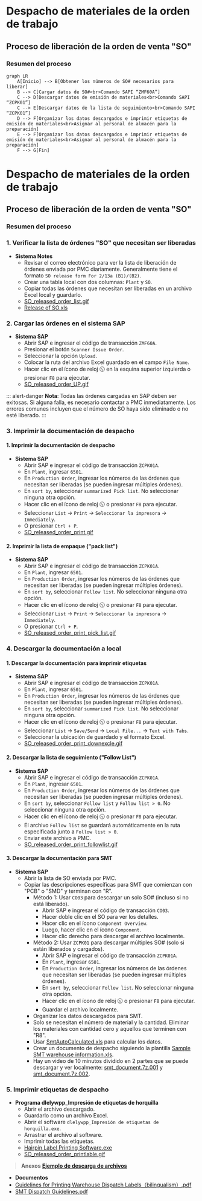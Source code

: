 # Despacho de materiales de la orden de trabajo

## Proceso de liberación de la orden de venta "SO"
### Resumen del proceso
```mermaid
graph LR
    A[Inicio] --> B[Obtener los números de SO# necesarios para liberar]
    B --> C[Cargar datos de SO#<br>Comando SAPI “ZMF60A”]
    C --> D[Descargar datos de emisión de materiales<br>Comando SAPI “ZCPK01”]
    C --> E[Descargar datos de la lista de seguimiento<br>Comando SAPI “ZCPK01”]
    D --> F[Organizar los datos descargados e imprimir etiquetas de emisión de materiales<br>Asignar al personal de almacén para la preparación]
    E --> F[Organizar los datos descargados e imprimir etiquetas de emisión de materiales<br>Asignar al personal de almacén para la preparación]
    F --> G[Fin]
```

# Despacho de materiales de la orden de trabajo

## Proceso de liberación de la orden de venta "SO"
### Resumen del proceso

### 1. Verificar la lista de órdenes "SO" que necesitan ser liberadas
* **Sistema Notes**
    - Revisar el correo electrónico para ver la lista de liberación de órdenes enviada por PMC diariamente. Generalmente tiene el formato `SO release form For 2/13a (B1)/(B2)`.
    - Crear una tabla local con dos columnas: `Plant` y `SO`.
    - Copiar todas las órdenes que necesitan ser liberadas en un archivo Excel local y guardarlo.
    - [SO_released_order_list.gif](https://github.com/dlelyw/VTX_6501/blob/main/files/gif/SO_released_order_list.gif)
    - [Release of SO.xls](https://github.com/dlelyw/VTX_6501/blob/main/files/Release%20of%20SO.xls)

### 2. Cargar las órdenes en el sistema SAP
* **Sistema SAP**
    - Abrir SAP e ingresar el código de transacción `ZMF60A`.
    - Presionar el botón `Scanner Issue Order`.
    - Seleccionar la opción `Upload`.
    - Colocar la ruta del archivo Excel guardado en el campo `File Name`.
    - Hacer clic en el ícono de reloj 🕥 en la esquina superior izquierda o presionar `F8` para ejecutar.
    - [SO_released_order_UP.gif](https://github.com/dlelyw/VTX_6501/blob/main/files/gif/SO_released_order_UP.gif)

::: alert-danger
**Nota**:
Todas las órdenes cargadas en SAP deben ser exitosas. Si alguna falla, es necesario contactar a PMC inmediatamente. Los errores comunes incluyen que el número de SO haya sido eliminado o no esté liberado.
:::

### 3. Imprimir la documentación de despacho

#### 1. Imprimir la documentación de despacho
* **Sistema SAP**
    - Abrir SAP e ingresar el código de transacción `ZCPK01A`.
    - En `Plant`, ingresar `6501`.
    - En `Production Order`, ingresar los números de las órdenes que necesitan ser liberadas (se pueden ingresar múltiples órdenes).
    - En `sort by`, seleccionar `summarized Pick list`. No seleccionar ninguna otra opción.
    - Hacer clic en el ícono de reloj 🕥 o presionar `F8` para ejecutar.
    - Seleccionar `List` → `Print` → `Seleccionar la impresora` → `Immediately`.
    - O presionar `Ctrl + P`.
    - [SO_released_order_print.gif](https://github.com/dlelyw/VTX_6501/blob/main/files/gif/SO_released_order_print.gif)

#### 2. Imprimir la lista de empaque ("pack list")
* **Sistema SAP**
    - Abrir SAP e ingresar el código de transacción `ZCPK01A`.
    - En `Plant`, ingresar `6501`.
    - En `Production Order`, ingresar los números de las órdenes que necesitan ser liberadas (se pueden ingresar múltiples órdenes).
    - En `sort by`, seleccionar `Follow list`. No seleccionar ninguna otra opción.
    - Hacer clic en el ícono de reloj 🕥 o presionar `F8` para ejecutar.
    - Seleccionar `List` → `Print` → `Seleccionar la impresora` → `Immediately`.
    - O presionar `Ctrl + P`.
    - [SO_released_order_print_pick_list.gif](https://github.com/dlelyw/VTX_6501/blob/main/files/gif/SO_released_order_print_pick_list.gif)

### 4. Descargar la documentación a local

#### 1. Descargar la documentación para imprimir etiquetas
* **Sistema SAP**
    - Abrir SAP e ingresar el código de transacción `ZCPK01A`.
    - En `Plant`, ingresar `6501`.
    - En `Production Order`, ingresar los números de las órdenes que necesitan ser liberadas (se pueden ingresar múltiples órdenes).
    - En `sort by`, seleccionar `summarized Pick list`. No seleccionar ninguna otra opción.
    - Hacer clic en el ícono de reloj 🕥 o presionar `F8` para ejecutar.
    - Seleccionar `List` → `Save/Send` → `Local File...` → `Text with Tabs`.
    - Seleccionar la ubicación de guardado y el formato Excel.
    - [SO_released_order_print_downexcle.gif](https://github.com/dlelyw/VTX_6501/blob/main/files/gif/SO_released_order_print_downexcle.gif)

#### 2. Descargar la lista de seguimiento ("Follow List")
* **Sistema SAP**
    - Abrir SAP e ingresar el código de transacción `ZCPK01A`.
    - En `Plant`, ingresar `6501`.
    - En `Production Order`, ingresar los números de las órdenes que necesitan ser liberadas (se pueden ingresar múltiples órdenes).
    - En `sort by`, seleccionar `Follow list` y `Follow list > 0`. No seleccionar ninguna otra opción.
    - Hacer clic en el ícono de reloj 🕥 o presionar `F8` para ejecutar.
    - El archivo `Follow list` se guardará automáticamente en la ruta especificada junto a `Follow list > 0`.
    - Enviar este archivo a PMC.
    - [SO_released_order_print_followlist.gif](https://github.com/dlelyw/VTX_6501/blob/main/files/gif/SO_released_order_print_followlist.gif)

#### 3. Descargar la documentación para SMT
* **Sistema SAP**
    - Abrir la lista de SO enviada por PMC.
    - Copiar las descripciones específicas para SMT que comienzan con "PCB" o "SMD" y terminan con "R".
        - Método 1: Usar `CO03` para descargar un solo SO# (incluso si no está liberado).
            - Abrir SAP e ingresar el código de transacción `CO03`.
            - Hacer doble clic en el SO para ver los detalles.
            - Hacer clic en el ícono `Component Overview`.
            - Luego, hacer clic en el ícono `Component`.
            - Hacer clic derecho para descargar el archivo localmente.
        - Método 2: Usar `ZCPK01` para descargar múltiples SO# (solo si están liberados y cargados).
            - Abrir SAP e ingresar el código de transacción `ZCPK01A`.
            - En `Plant`, ingresar `6501`.
            - En `Production Order`, ingresar los números de las órdenes que necesitan ser liberadas (se pueden ingresar múltiples órdenes).
            - En `sort by`, seleccionar `Follow list`. No seleccionar ninguna otra opción.
            - Hacer clic en el ícono de reloj 🕥 o presionar `F8` para ejecutar.
            - Guardar el archivo localmente.
        - Organizar los datos descargados para SMT.
        - Solo se necesitan el número de material y la cantidad. Eliminar los materiales con cantidad cero y aquellos que terminen con "R8".
        - Usar [SmtAutoCalculated.xls](https://github.com/dlelyw/VTX_6501/blob/main/files/SmtAutoCalculated.xls) para calcular los datos.
        - Crear un documento de despacho siguiendo la plantilla [Sample SMT warehouse information.xls](https://github.com/dlelyw/VTX_6501/blob/main/files/Sample%20SMT%20warehouse%20information.xls).
        - Hay un video de 10 minutos dividido en 2 partes que se puede descargar y ver localmente: [smt_document.7z.001](https://github.com/dlelyw/VTX_6501/blob/main/files/mp4/smt_document.7z.001) y [smt_document.7z.002](https://github.com/dlelyw/VTX_6501/blob/main/files/mp4/smt_document.7z.002).

### 5. Imprimir etiquetas de despacho
* **Programa dlelywpp_Impresión de etiquetas de horquilla**
    - Abrir el archivo descargado.
    - Guardarlo como un archivo Excel.
    - Abrir el software `dlelywpp_Impresión de etiquetas de horquilla.exe`.
    - Arrastrar el archivo al software.
    - Imprimir todas las etiquetas.
    - [Hairpin Label Printing Software.exe](https://github.com/dlelyw/VTX_6501/blob/main/files/apps/Hairpin%20Label%20Printing%20Software.exe)
    - [SO_released_order_printlable.gif](https://github.com/dlelyw/VTX_6501/blob/main/files/gif/SO_released_order_printlable.gif)

> **Anexos** **<a href="https://github.com/dlelyw/VTX_6501/blob/0ecf0e8decf70686fdc0656ab4f7a64b32ba7241/files/gif/Download%20File%20Example.gif">Ejemplo de descarga de archivos</a>**
- **Documentos**
- [Guidelines for Printing Warehouse Dispatch Labels（bilingualism）.pdf](https://github.com/dlelyw/VTX_6501/blob/main/files/pdf/Guidelines%20for%20Printing%20Warehouse%20Dispatch%20Labels（bilingualism）.pdf)
- [SMT Dispatch Guidelines.pdf](https://github.com/dlelyw/VTX_6501/blob/main/files/pdf/SMT%20Dispatch%20Guidelines.pdf)
